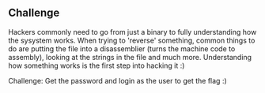## Challenge

Hackers commonly need to go from just a binary to fully understanding how the sysystem works. When trying to 'reverse' something, common things to do are putting the file into a disassemblier (turns the machine code to assembly), looking at the strings in the file and much more. Understanding how something works is the first step into hacking it :)   

Challenge: Get the password and login as the user to get the flag :) 
